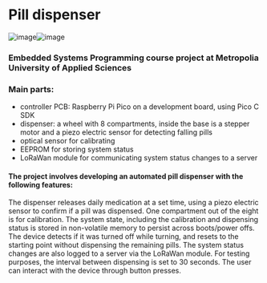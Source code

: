 # Pill dispenser
![image](https://github.com/andreagy/pill-dispenser/assets/112083530/77c55d1f-cfc0-4844-9a72-17acd3afa944)![image](https://github.com/andreagy/pill-dispenser/assets/112083530/65f52f5a-0ccc-4e6e-a57b-10d34dcf63a3)

### Embedded Systems Programming course project at Metropolia University of Applied Sciences

### Main parts:
- controller PCB: Raspberry Pi Pico on a development board, using Pico C SDK
- dispenser: a wheel with 8 compartments, inside the base is a stepper motor and a piezo electric sensor for detecting falling pills
- optical sensor for calibrating
- EEPROM for storing system status
- LoRaWan module for communicating system status changes to a server

#### The project involves developing an automated pill dispenser with the following features:
The dispenser releases daily medication at a set time, using a piezo electric sensor to confirm if a pill was dispensed. One compartment out of the eight is for calibration. The system state, including the calibration and dispensing status is stored in non-volatile memory to persist across boots/power offs. The device detects if it was turned off while turning, and resets to the starting point without dispensing the remaining pills. The system status changes are also logged to a server via the LoRaWan module.
For testing purposes, the interval between dispensing is set to 30 seconds. The user can interact with the device through button presses.
